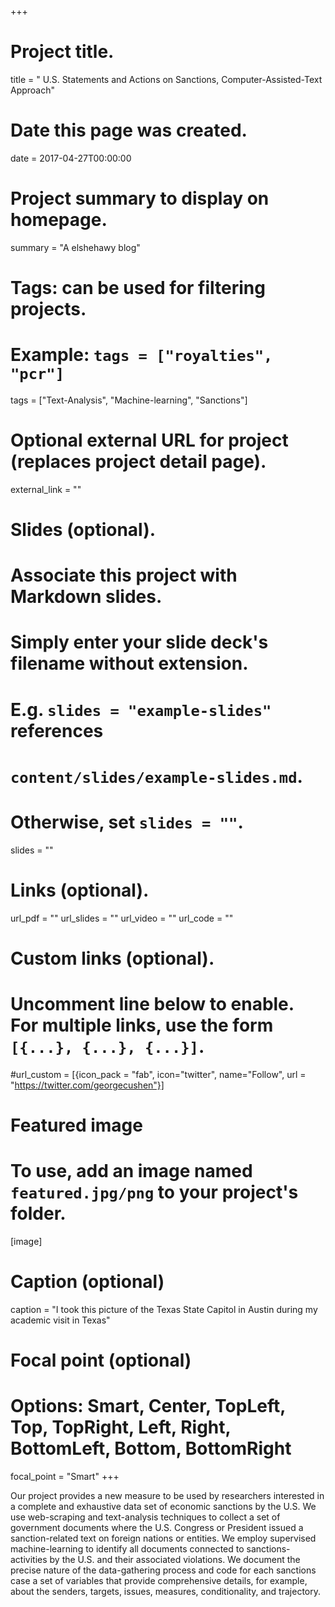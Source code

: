 +++
# Project title.
title = " U.S. Statements and Actions on Sanctions, Computer-Assisted-Text Approach"

# Date this page was created.
date = 2017-04-27T00:00:00

# Project summary to display on homepage.
summary = "A elshehawy blog"

# Tags: can be used for filtering projects.
# Example: `tags = ["royalties", "pcr"]`
tags = ["Text-Analysis", "Machine-learning", "Sanctions"]

# Optional external URL for project (replaces project detail page).
external_link = ""

# Slides (optional).
#   Associate this project with Markdown slides.
#   Simply enter your slide deck's filename without extension.
#   E.g. `slides = "example-slides"` references 
#   `content/slides/example-slides.md`.
#   Otherwise, set `slides = ""`.
slides = ""

# Links (optional).
url_pdf = ""
url_slides = ""
url_video = ""
url_code = ""

# Custom links (optional).
#   Uncomment line below to enable. For multiple links, use the form `[{...}, {...}, {...}]`.
#url_custom = [{icon_pack = "fab", icon="twitter", name="Follow", url = "https://twitter.com/georgecushen"}]

# Featured image
# To use, add an image named `featured.jpg/png` to your project's folder. 

[image]
  # Caption (optional)
  caption = "I took this picture of the Texas State Capitol in Austin during my academic visit in Texas"
  
  # Focal point (optional)
  # Options: Smart, Center, TopLeft, Top, TopRight, Left, Right, BottomLeft, Bottom, BottomRight
  focal_point = "Smart"
+++

Our project provides a new measure to be used by researchers interested in a complete and exhaustive data set of economic sanctions by the U.S. We use web-scraping and text-analysis techniques to collect a set of government documents where the U.S. Congress or President issued a sanction-related text on foreign nations or entities.  We employ supervised machine-learning to identify all documents connected to sanctions-activities by the U.S. and their associated violations. 
We document the precise nature of the data-gathering process and code for each sanctions case a set of variables that provide comprehensive details, for example, about the senders, targets, issues, measures, conditionality, and trajectory. 



